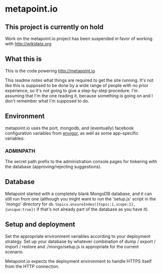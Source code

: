 metapoint.io
============

## This project is currently on hold

Work on the metapoint.io project has been suspended in favor of working with http://wikidata.org

## What this is

This is the code powering http://metapoint.io

This readme notes what things are required to get the site running. It's not like this is supposed to be done by a wide range of people with no prior experience, so it's not going to give a step-by-step procedure. I'm assuming that I'm the one reading it, because something is going on and I don't remember what I'm supposed to do.

## Environment

metapoint.io uses the port, mongodb, and (eventually) facebook configuration variables from [envigor](https://github.com/stuartpb/envigor), as well as some app-specific variables:

### ADMINPATH

The secret path prefix to the administration console pages for tinkering with the database (approving/rejecting suggestions).

## Database

Metapoint started with a completely blank MongoDB database, and it can still run from one (although you might want to run the 'setup.js' script in the 'mongo' directory for `db.topics.ensureIndex({topic:1,scope:1},{unique:true})` if that's not already part of the database as you have it).

## Setup and deployment

Set the appropriate environment variables according to your deployment strategy. Set up your database by whatever combination of dump / export / import / restore and ./mongo/setup.js is appropriate for the current scenario.

Metapoint.io expects the deployment environment to handle HTTPS itself from the HTTP connection.
